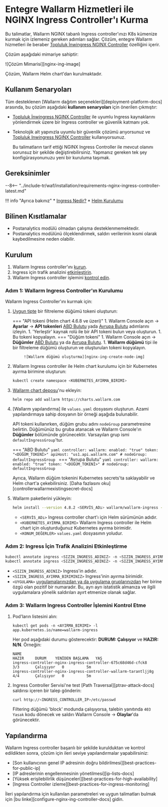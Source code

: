 # Entegre Wallarm Hizmetleri ile NGINX Ingress Controller'ı Kurma

Bu talimatlar, Wallarm NGINX tabanlı Ingress controller'ınızı K8s kümenize kurmak için izlemeniz gereken adımları sağlar. Çözüm, entegre Wallarm hizmetleri ile beraber [Topluluk İnwingress NGINX Controller](https://github.com/kubernetes/ingress-nginx) özelliğini içerir.

Çözüm aşağıdaki mimariye sahiptir:

![Çözüm Mimarisi][nginx-ing-image]

Çözüm, Wallarm Helm chart'dan kurulmaktadır.

## Kullanım Senaryoları

Tüm desteklenen [Wallarm dağıtım seçenekleri][deployment-platform-docs] arasında, bu çözüm aşağıdaki **kullanım senaryoları** için önerilen çıkmıştır:

* [Topluluk İnwingress NGINX Controller](https://github.com/kubernetes/ingress-nginx) ile uyumlu Ingress kaynaklarını yönlendirmek üzere bir Ingress controller ve güvenlik katmanı yok.
* Teknolojik alt yapınızla uyumlu bir güvenlik çözümü arıyorsunuz ve [Topluluk Inwingress NGINX Controller](https://github.com/kubernetes/ingress-nginx) kullanıyorsunuz.

    Bu talimatların tarif ettiği NGINX Ingress Controller ile mevcut olanını sorunsuz bir şekilde değiştirebilirsiniz. Yapmanız gereken tek şey konfigürasyonunuzu yeni bir kuruluma taşımak. 

## Gereksinimler

--8<-- "../include-tr/waf/installation/requirements-nginx-ingress-controller-latest.md"

!!! info "Ayrıca bakınız"
    * [Ingress Nedir?](https://kubernetes.io/docs/concepts/services-networking/ingress/)
    * [Helm Kurulumu](https://helm.sh/docs/intro/install/)

## Bilinen Kısıtlamalar

* Postanalytics modülü olmadan çalışma desteklenmemektedir.
* Postanalytics modülünü ölçeklendirmek, saldırı verilerinin kısmi olarak kaybedilmesine neden olabilir.

## Kurulum

1. Wallarm Ingress controller'ını [kurun](#step-1-installing-the-wallarm-ingress-controller).
2. Ingress için trafik analizini [etkinleştirin](#step-2-enabling-traffic-analysis-for-your-ingress).
3. Wallarm Ingress controller işlemini [kontrol edin](#step-3-checking-the-wallarm-ingress-controller-operation).

### Adım 1: Wallarm Ingress Controller'ın Kurulumu

Wallarm Ingress Controller'ını kurmak için:

1. [Uygun tipte](node-token-types)  bir filtreleme düğümü tokeni oluşturun:

    === "API tokeni (Helm chart 4.6.8 ve üzeri)"
        1. Wallarm Console açın → **Ayarlar** → **API tokenleri** [ABD Bulutu](https://us1.my.wallarm.com/settings/api-tokens) yada [Avrupa Bulutu](https://my.wallarm.com/settings/api-tokens) adımlarını izleyin.
        1. 'Yerleştir' kaynak rolü ile bir API tokeni bulun veya oluşturun.
        1. Bu tokeni kopyalayın.
    === "Düğüm tokeni"
        1. Wallarm Console açın → **Düğümler** [ABD Bulutu](https://us1.my.wallarm.com/nodes) ya da [Avrupa Bulutu](https://my.wallarm.com/nodes).
        1. **Wallarm düğümü** tipi ile bir filtreleme düğümü oluşturun ve oluşturulan tokeni kopyalayın.
            
            ![Wallarm düğümü oluşturma][nginx-ing-create-node-img]
1. Wallarm Ingress controller ile Helm chart kurulumu için bir Kubernetes ayırma birimine oluşturun:

    ```bash
    kubectl create namespace <KUBERNETES_AYIRMA_BIRIMI>
    ```
1. [Wallarm chart deposu](https://charts.wallarm.com/)'nu ekleyin:
    
    ```
    helm repo add wallarm https://charts.wallarm.com
    ```
1. [Wallarm yapılandırma] ile `values.yaml` dosyasını oluşturun. Azami yapılandırmaya sahip dosyanın bir örneği aşağıda bulunabilir.

    API tokeni kullanırken, düğüm grubu adını `nodeGroup` parametresine belirtin. Düğümünüz bu gruba atanacak ve Wallarm Console'ın **Düğümler** bölümünde görünecektir. Varsayılan grup ismi `defaultIngressGroup`'tur.

    === "ABD Bulutu"
        ```yaml
        controller:
          wallarm:
            enabled: "true"
            token: "<DÜĞÜM_TOKENİ>"
            apiHost: "us1.api.wallarm.com"
            # nodeGroup: defaultIngressGroup
        ```
    === "Avrupa Bulutu"
        ```yaml
        controller:
          wallarm:
            enabled: "true"
            token: "<DÜĞÜM_TOKENİ>"
            # nodeGroup: defaultIngressGroup
        ```
    
    Ayrıca, Wallarm düğüm tokenini Kubernetes secrets'ta saklayabilir ve Helm chart'a çekebilirsiniz. [Daha fazlasını oku][controllerwallarmexistingsecret-docs]
1. Wallarm paketlerini yükleyin:

    ``` bash
    helm install --version 4.8.2 <SERVİS_ADı> wallarm/wallarm-ingress -n <KUBERNETES_AYIRMA_BIRIMI> -f <KONUM_DEĞERLER>
    ```

    * `<SERVİS_ADı>` Ingress controller chart'ı için Helm sürümünün adıdır.
    * `<KUBERNETES_AYIRMA_BIRIMI>` Wallarm Ingress controller ile Helm chart için oluşturduğunuz Kubernetes ayırma birimidir.
    * `<KONUM_DEĞERLER>` `values.yaml` dosyasının yoludur.

### Adım 2: Ingress İçin Trafik Analizini Etkinleştirme

``` bash
kubectl annotate ingress <SIZIN_INGRESS_ADINIZ> -n <SIZIN_INGRESS_AYIRMA_BIRIMINIZ> nginx.ingress.kubernetes.io/wallarm-mode=monitoring
kubectl annotate ingress <SIZIN_INGRESS_ADINIZ> -n <SIZIN_INGRESS_AYIRMA_BIRIMINIZ> nginx.ingress.kubernetes.io/wallarm-application=<UYGULAMA>
```
* `<SIZIN_INGRESS_ADINIZ>` Ingress'in adıdır.
* `<SIZIN_INGRESS_AYIRMA_BIRIMINIZ>` Ingress'inin ayırma birimidir.
* `<UYGULAMA>` [uygulamalarınızdan ya da uygulama gruplarınızdan](application-docs) her birine özgü olan pozitif bir numaradır. Bu, ayrı ayrı istatistik almanıza ve ilgili uygulamalara yönelik saldırıları ayırt etmenize olanak sağlar.

### Adım 3: Wallarm Ingress Controller İşlemini Kontrol Etme

1. Pod'ların listesini alın:
    ```
    kubectl get pods -n <AYIRMA_BIRIMI> -l app.kubernetes.io/name=wallarm-ingress
    ```

    Her pod aşağıdaki durumu gösterecektir:  **DURUM: Çalışıyor** ve **HAZIR: N/N**. Örneğin:

    ```
    NAME                                                              HAZIR     DURUM    YENİDEN BAŞLAMA   YAŞ
    ingress-controller-nginx-ingress-controller-675c68d46d-cfck8      3/3       Çalışıyor   0          5m
    ingress-controller-nginx-ingress-controller-wallarm-tarantljj8g   4/4       Çalışıyor   0          5m
    ```
2. Ingress Controller Servisi'ne test [Path Traversal][ptrav-attack-docs] saldırısı içeren bir talep gönderin:

    ```bash
    curl http://<INGRESS_CONTROLLER_IP>/etc/passwd
    ```

    Filtering düğümü 'block' modunda çalışıyorsa, talebin yanıtında `403 Yasak` kodu dönecek ve saldırı Wallarm Console → **Olaylar**'da görünecektir.

## Yapılandırma

Wallarm Ingress controller başarılı bir şekilde kurulduktan ve kontrol edildikten sonra, çözüm için ileri seviye yapılandırmalar yapabilirsiniz:

* [Son kullanıcının genel IP adresinin doğru bildirilmesi][best-practices-for-public-ip]
* [IP adreslerinin engellenmesinin yönetilmesi][ip-lists-docs]
* [Yüksek erişilebilirlik düşünceleri][best-practices-for-high-availability]
* [Ingress Controller izleme][best-practices-for-ingress-monitoring]

İleri yapılandırma için kullanılan parametreleri ve uygun talimatları bulmak için [bu linke][configure-nginx-ing-controller-docs] gidin.